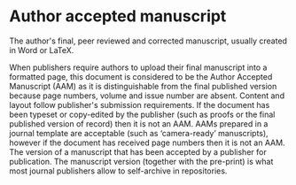 # Author accepted manuscript

The author's final, peer reviewed and corrected manuscript, usually created in Word or LaTeX.

When publishers require authors to upload their final manuscript into a formatted page, this document is considered to be the Author Accepted Manuscript (AAM) as it is distinguishable from the final published version because page numbers, volume and issue number are absent. Content and layout follow publisher's submission requirements. If the document has been typeset or copy-edited by the publisher (such as proofs or the final published version of record) then it is not an AAM. AAMs prepared in a journal template are acceptable (such as ‘camera-ready’ manuscripts), however if the document has received page numbers then it is not an AAM. The version of a manuscript that has been accepted by a publisher for publication. The manuscript version (together with the pre-print) is what most journal publishers allow to self-archive in repositories.